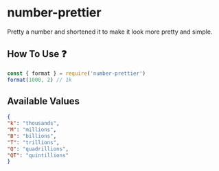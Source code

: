 # number-prettier 
Pretty a number and shortened it to make it look more pretty and simple.

## How To Use ❓
```js
const { format } = require('number-prettier')
format(1000, 2) // 1k
```
## Available Values
```json
{
"k": "thousands",
"M": "millions",
"B": "billions",
"T": "trillions",
"Q": "quadrillions",
"QT": "quintillions"
}
```
